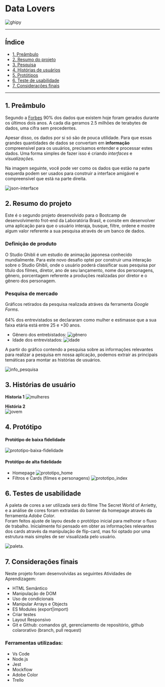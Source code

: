# Data Lovers
![ghipy](https://media.giphy.com/media/3sjOADyw19Pa/giphy.gif)

 ---

## Índice

- [1. Preâmbulo](#1-preâmbulo)
- [2. Resumo do projeto](#2-resumo-do-projeto)
- [3. Pesquisa](#3-pesquisa)
- [4. Histórias de usuários](#4-historias-de-usuarios)
- [5. Protótipos](#5-prototipos)
- [6. Teste de usabilidade](#6-teste-de-usabilidade)
- [7. Considerações finais](#7-considerações-finais)

---

## 1. Preâmbulo

Segundo a
[Forbes](https://www.forbes.com/sites/bernardmarr/2018/05/21/how-much-data-do-we-create-every-day-the-mind-blowing-stats-everyone-should-read)
90% dos dados que existem hoje foram gerados durante os últimos dois anos. A
cada dia geramos 2.5 milhões de terabytes de dados, uma cifra sem precedentes.

Apesar disso, os dados por si só são de pouca utilidade. Para que essas grandes
quantidades de dados se convertam em **informação** compreensível para os
usuários, precisamos entender e processar estes dados. Uma forma simples de
fazer isso é criando _interfaces_ e _visualizações_.

Na imagem seguinte, você pode ver como os dados que estão na parte esquerda
podem ser usados para construir a interface amigável e compreensível que está na
parte direita.

![json-interface](https://lh4.googleusercontent.com/Tn-RPXS26pVvOTdUzRT1KVaJ-_QbFs9SpcGLxSPE43fgbHaXtFgMUInuDt7kV41DkT1j8Tt29V0LxQW7SMtC6digOIhfTXSBKdwI08wUwhD3RAqlwy0hjfmhZ2BFe91mtmCSEqysfgk)

## 2. Resumo do projeto
Este é o segundo projeto desenvolvido para o Bootcamp de desenvolvimento frot-end da Laboratória Brasil, e consite em desenvolver uma aplicação para que o usuário interaja, busque, filtre, ordene e mostre algum valor referente a sua pesquisa através de um banco de dados.

### Definição de produto
O Studio Ghibli é um estudio de animação japonesa conhecido mundialmente.
Para este novo desafio optei por construir uma interação sobre o Studio Ghibli, onde o usuário poderá classificar suas pesquisa por título dos filmes, diretor,  ano de seu lançamento, nome dos personagens, gênero, porcentagem referente a produções realizadas por diretor e o gênero dos personagem.

### Pesquisa de mercado
Gráficos retirados da pesquisa realizada atráves da ferramenta _Google Forms_.<br><br>
64% dos entrevistados se declararam como mulher e estimasse que a sua faixa etária está entre 25 e +30 anos.
- Gênero dos entrebistados:
![gênero](./img-readme/genero.png)
- Idade dos entrevistados:
![idade](./img-readme/idade.png)

A partir do gráfico contendo a pesquisa sobre as informações relevantes para realizar a pesquisa em nossa aplicação, podemos extrair as principais temáticas para montar as histórias de usuários.<br>

![info_pesquisa](./img-readme/info_site.png)

## 3. Histórias de usuário

**Historia 1**
![mulheres](./img-readme/mulher.png)

**História 2**
<br>
![jovem](./img-readme/jovem.png)

## 4. Protótipo
#### Protótipo de baixa fidelidade

![prototipo-baixa-fidelidade](./img-readme/home_baixa_fidelidade.jpg)

#### Protótipo de alta fidelidade
- Homepage
![prototipo_home](./img-readme/home_prototipo.png)
- Filtros e Cards (filmes e personagens)
![prototipo_index](./img-readme/index_prototipo.png)

## 6. Testes de usabilidade

A paleta de cores a ser utilizada será do filme The Secret World of Arrietty, e a análise de cores foram  extraidas do banner da homepage através da ferramenta _Adobe Color_.<br>
Foram feitos ajuste de layou desde o protótipo inicial para melhorar o fluxo de trabalho.
Inicialmente foi pensado em obter as informações relevantes dos cards através da manipulação de flip-card, mas foi optado por uma estrutura mais simples de ser visualizada pelo usuário.

![paleta](./img-readme/paleta.jpg).
 
## 7. Considerações finais
Neste projeto foram desenvolvidas as seguintes Atividades de Aprendizagem:
- HTML Semântico
- Manipulação de DOM
- Uso de condicionais
- Manipular Arrays e Objects
- ES Modules (export|import)
- Criar testes 
- Layout Responsivo
- Git e Github: comandos git, gerenciamento de repositório, github colarorativo (branch, pull request) 

### Ferramentas utilizadas:
- Vs Code
- Node.js
- Jest
- Mockflow
- Adobe Color
- Trello
